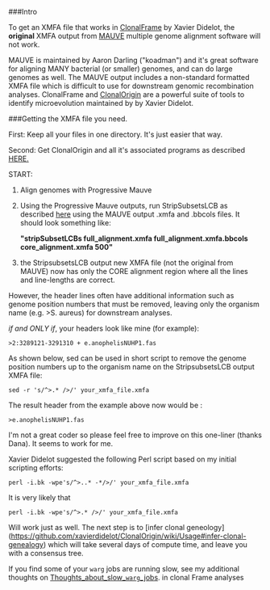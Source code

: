 ###Intro

To get an XMFA file that works in [ClonalFrame](https://github.com/xavierdidelot/ClonalFrameML) by Xavier Didelot, 
the **original** XMFA output from [MAUVE](http://darlinglab.org/mauve/mauve.html) multiple genome alignment software
will not work.

MAUVE is maintained by Aaron Darling ("koadman") and it's great software for aligning MANY 
bacterial (or smaller) genomes, and can do large genomes as well. The MAUVE output includes a non-standard 
formatted XMFA file which is difficult to use for downstream genomic recombination analyses. ClonalFrame 
and [ClonalOrigin](https://github.com/xavierdidelot/ClonalOrigin) are a powerful suite of tools to identify
microevolution maintained by by Xavier Didelot.  

###Getting the XMFA file you need.

First: Keep all your files in one directory. It's just easier that way. 

Second: Get ClonalOrigin and all it's associated programs as described 
[HERE.](https://github.com/xavierdidelot/ClonalOrigin/wiki/Usage) 

START:

1. Align genomes with Progressive Mauve

2. Using the Progressive Mauve outputs, run StripSubsetsLCB as described 
[here](https://github.com/xavierdidelot/ClonalOrigin/wiki/Usage) using the MAUVE output .xmfa and .bbcols files.
It should look something like:

     
     **"stripSubsetLCBs full_alignment.xmfa full_alignment.xmfa.bbcols core_alignment.xmfa 500"**

3. the StripsubsetsLCB output new XMFA file (not the original from MAUVE) now has only the CORE alignment region
where all the lines and line-lengths are correct. 

However, the header lines often have additional information such as 
genome position numbers that must be removed, leaving only the organism name (e.g. >S. aureus)
for downstream analyses.

*if and ONLY if*, your headers look like mine (for example):

    >2:3289121-3291310 + e.anophelisNUHP1.fas

As shown below, sed can be used in short script to remove the genome position numbers 
up to the organism name on the StripsubsetsLCB output XMFA file:
   
    sed -r 's/^>.* />/' your_xmfa_file.xmfa

The result header from the example above now would be : 

    >e.anophelisNUHP1.fas

I'm not a great coder so please feel free to improve on this one-liner (thanks Dana). It seems to work for me.

Xavier Didelot suggested the following Perl script based on my initial scripting efforts:
    
    perl -i.bk -wpe's/^>..* -*/>/' your_xmfa_file.xmfa

It is very likely that
    
    perl -i.bk -wpe's/^>.* />/' your_xmfa_file.xmfa

Will work just as well. The next step is to [infer clonal geneology]  (https://github.com/xavierdidelot/ClonalOrigin/wiki/Usage#infer-clonal-genealogy)
which will take several days of compute time, and leave you with a consensus tree.

If you find some of your `warg` jobs are running slow, see my additional thoughts on [Thoughts_about_slow_`warg`_jobs](https://github.com/hoytpr/Helpful_scripts_and_things/blob/master/Notes-and-thoughts.md).
in clonal Frame analyses 
